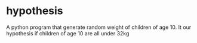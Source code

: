 # hypothesis
A python program that generate random weight of children of age 10. It our hypothesis if children of age 10 are all under 32kg
